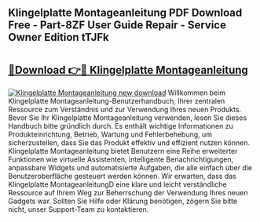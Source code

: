 ## Klingelplatte Montageanleitung PDF Download Free - Part-8ZF User Guide Repair - Service Owner Edition tTJFk

# <h2><a href="http://df8a3qz.blite.top/?on=Klingelplatte+Montageanleitung">🔗Download 👉🔴 Klingelplatte Montageanleitung</a></h2>

[![Klingelplatte Montageanleitung new download](https://i.imgur.com/lujVjoI.png)](http://df8a3qz.blite.top/?on=Klingelplatte+Montageanleitung)
Willkommen beim Klingelplatte Montageanleitung-Benutzerhandbuch, Ihrer zentralen Ressource zum Verständnis und zur Verwendung Ihres neuen Produkts. Bevor Sie Ihr Klingelplatte Montageanleitung verwenden, lesen Sie dieses Handbuch bitte gründlich durch. Es enthält wichtige Informationen zu Produkteinrichtung, Betrieb, Wartung und Fehlerbehebung, um sicherzustellen, dass Sie das Produkt effektiv und effizient nutzen können. Klingelplatte Montageanleitung bietet Benutzern eine Reihe erweiterter Funktionen wie virtuelle Assistenten, intelligente Benachrichtigungen, anpassbare Widgets und automatisierte Aufgaben, die alle einfach über die Benutzeroberfläche gesteuert werden können. Wir erwarten, dass das Klingelplatte MontageanleitungD eine klare und leicht verständliche Ressource auf Ihrem Weg zur Beherrschung der Verwendung Ihres neuen Gadgets war. Sollten Sie Hilfe oder Klärung benötigen, zögern Sie bitte nicht, unser Support-Team zu kontaktieren.
